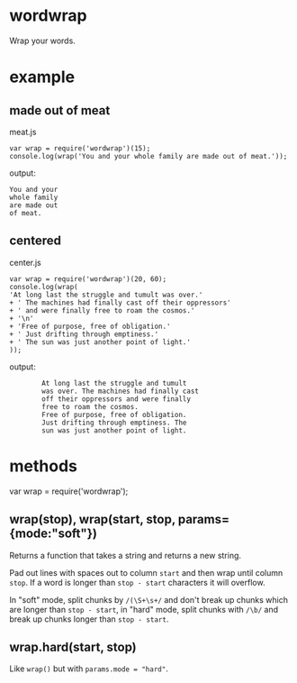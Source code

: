 wordwrap
========

Wrap your words.

example
=======

made out of meat
----------------

meat.js

    var wrap = require('wordwrap')(15);
    console.log(wrap('You and your whole family are made out of meat.'));

output:

    You and your
    whole family
    are made out
    of meat.

centered
--------

center.js

    var wrap = require('wordwrap')(20, 60);
    console.log(wrap(
	'At long last the struggle and tumult was over.'
	+ ' The machines had finally cast off their oppressors'
	+ ' and were finally free to roam the cosmos.'
	+ '\n'
	+ 'Free of purpose, free of obligation.'
	+ ' Just drifting through emptiness.'
	+ ' The sun was just another point of light.'
    ));

output:

			At long last the struggle and tumult
			was over. The machines had finally cast
			off their oppressors and were finally
			free to roam the cosmos.
			Free of purpose, free of obligation.
			Just drifting through emptiness. The
			sun was just another point of light.

methods
=======

var wrap = require('wordwrap');

wrap(stop), wrap(start, stop, params={mode:"soft"})
---------------------------------------------------

Returns a function that takes a string and returns a new string.

Pad out lines with spaces out to column `start` and then wrap until column
`stop`. If a word is longer than `stop - start` characters it will overflow.

In "soft" mode, split chunks by `/(\S+\s+/` and don't break up chunks which are
longer than `stop - start`, in "hard" mode, split chunks with `/\b/` and break
up chunks longer than `stop - start`.

wrap.hard(start, stop)
----------------------

Like `wrap()` but with `params.mode = "hard"`.
